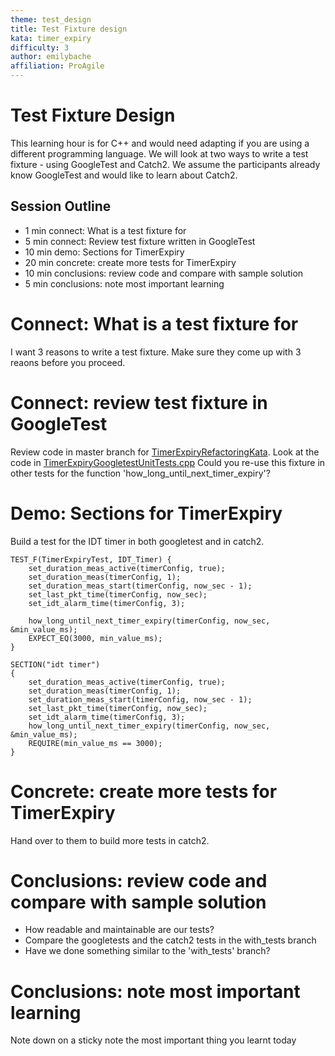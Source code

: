 ```yaml
---
theme: test_design
title: Test Fixture design
kata: timer_expiry
difficulty: 3
author: emilybache
affiliation: ProAgile
---
```


# Test Fixture Design

This learning hour is for C++ and would need adapting if you are using a different programming language. We will look at two ways to write a test fixture - using GoogleTest and Catch2. We assume the participants already know GoogleTest and would like to learn about Catch2.

## Session Outline

* 1 min connect: What is a test fixture for
* 5 min connect: Review test fixture written in GoogleTest 
* 10 min demo: Sections for TimerExpiry
* 20 min concrete: create more tests for TimerExpiry
* 10 min conclusions: review code and compare with sample solution
* 5 min conclusions: note most important learning

# Connect: What is a test fixture for 

I want 3 reasons to write a test fixture. Make sure they come up with 3 reaons before you proceed. 

# Connect: review test fixture in GoogleTest

Review code in master branch for [TimerExpiryRefactoringKata](https://github.com/emilybache/TimerExpiry-Refactoring-Kata). Look at the code in [TimerExpiryGoogletestUnitTests.cpp](https://github.com/emilybache/TimerExpiry-Refactoring-Kata/blob/master/c/test/googletest_unittest/TimerExpiryGoogletestUnitTests.cpp) Could you re-use this fixture in other tests for the function 'how_long_until_next_timer_expiry'?


# Demo: Sections for TimerExpiry

Build a test for the IDT timer in both googletest and in catch2.

	TEST_F(TimerExpiryTest, IDT_Timer) {
	    set_duration_meas_active(timerConfig, true);
	    set_duration_meas(timerConfig, 1);
	    set_duration_meas_start(timerConfig, now_sec - 1);
	    set_last_pkt_time(timerConfig, now_sec);
	    set_idt_alarm_time(timerConfig, 3);

	    how_long_until_next_timer_expiry(timerConfig, now_sec, &min_value_ms);
	    EXPECT_EQ(3000, min_value_ms);
	}

	SECTION("idt timer")
    {
        set_duration_meas_active(timerConfig, true);
        set_duration_meas(timerConfig, 1);
        set_duration_meas_start(timerConfig, now_sec - 1);
        set_last_pkt_time(timerConfig, now_sec);
        set_idt_alarm_time(timerConfig, 3);
        how_long_until_next_timer_expiry(timerConfig, now_sec, &min_value_ms);
        REQUIRE(min_value_ms == 3000);
    }

# Concrete: create more tests for TimerExpiry

Hand over to them to build more tests in catch2.

# Conclusions: review code and compare with sample solution

* How readable and maintainable are our tests?
* Compare the googletests and the catch2 tests in the with_tests branch
* Have we done something similar to the 'with_tests' branch?

# Conclusions: note most important learning

Note down on a sticky note the most important thing you learnt today

